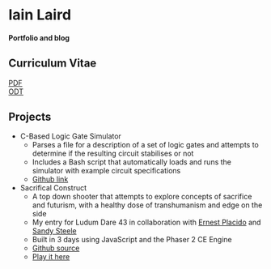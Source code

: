 # Iain Laird
#### Portfolio and blog

## Curriculum Vitae
[PDF](https://www.dropbox.com/s/njlaf29s41b27py/CV.pdf?dl=0)  
[ODT](https://www.dropbox.com/s/9ceb0ylsb3a6fsw/CV.odt?dl=0)

## Projects
- C-Based Logic Gate Simulator
  - Parses a file for a description of a set of logic gates and attempts to determine if the resulting circuit stabilises or not
  - Includes a Bash script that automatically loads and runs the simulator with example circuit specifications 
  - [Github link](https://github.com/atlanticaccent/logic-gate-simulator)
- Sacrifical Construct
  - A top down shooter that attempts to explore concepts of sacrifice and futurism, with a healthy dose of transhumanism and edge on the side
  - My entry for Ludum Dare 43 in collaboration with [Ernest Placido](https://bigbosserndog.github.io/resume/index.html) and [Sandy Steele](https://github.com/Sandshee)
  - Built in 3 days using JavaScript and the Phaser 2 CE Engine
  - [Github source](https://github.com/BigBossErndog/ludumdare43)
  - [Play it here](https://www.newgrounds.com/portal/view/721240)
